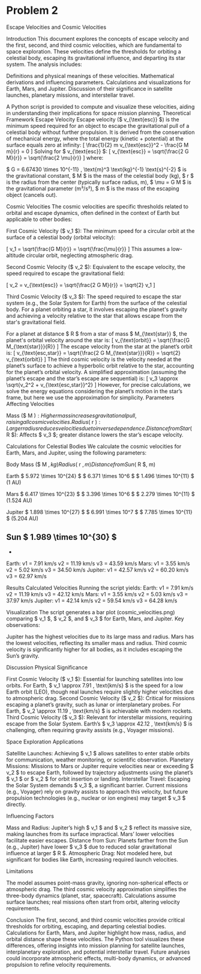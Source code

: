 # Problem 2
Escape Velocities and Cosmic Velocities

Introduction
This document explores the concepts of escape velocity and the first, second, and third cosmic velocities, which are fundamental to space exploration. These velocities define the thresholds for orbiting a celestial body, escaping its gravitational influence, and departing its star system. The analysis includes:

Definitions and physical meanings of these velocities.
Mathematical derivations and influencing parameters.
Calculations and visualizations for Earth, Mars, and Jupiter.
Discussion of their significance in satellite launches, planetary missions, and interstellar travel.

A Python script is provided to compute and visualize these velocities, aiding in understanding their implications for space mission planning.
Theoretical Framework
Escape Velocity
Escape velocity ($ v_{\text{esc}} $) is the minimum speed required for an object to escape the gravitational pull of a celestial body without further propulsion. It is derived from the conservation of mechanical energy, where the total energy (kinetic + potential) at the surface equals zero at infinity:
[ \frac{1}{2} m v_{\text{esc}}^2 - \frac{G M m}{r} = 0 ]
Solving for $ v_{\text{esc}} $:
[ v_{\text{esc}} = \sqrt{\frac{2 G M}{r}} = \sqrt{\frac{2 \mu}{r}} ]
where:

$ G = 6.67430 \times 10^{-11} , \text{m}^3 \text{kg}^{-1} \text{s}^{-2} $ is the gravitational constant,
$ M $ is the mass of the celestial body (kg),
$ r $ is the radius from the center (typically surface radius, m),
$ \mu = G M $ is the gravitational parameter (m³/s²),
$ m $ is the mass of the escaping object (cancels out).

Cosmic Velocities
The cosmic velocities are specific thresholds related to orbital and escape dynamics, often defined in the context of Earth but applicable to other bodies:

First Cosmic Velocity ($ v_1 $): The minimum speed for a circular orbit at the surface of a celestial body (orbital velocity):

[ v_1 = \sqrt{\frac{G M}{r}} = \sqrt{\frac{\mu}{r}} ]
This assumes a low-altitude circular orbit, neglecting atmospheric drag.

Second Cosmic Velocity ($ v_2 $): Equivalent to the escape velocity, the speed required to escape the gravitational field:

[ v_2 = v_{\text{esc}} = \sqrt{\frac{2 G M}{r}} = \sqrt{2} v_1 ]

Third Cosmic Velocity ($ v_3 $): The speed required to escape the star system (e.g., the Solar System for Earth) from the surface of the celestial body. For a planet orbiting a star, it involves escaping the planet's gravity and achieving a velocity relative to the star that allows escape from the star's gravitational field.

For a planet at distance $ R $ from a star of mass $ M_{\text{star}} $, the planet's orbital velocity around the star is:
[ v_{\text{orbit}} = \sqrt{\frac{G M_{\text{star}}}{R}} ]
The escape velocity from the star at the planet’s orbit is:
[ v_{\text{esc,star}} = \sqrt{\frac{2 G M_{\text{star}}}{R}} = \sqrt{2} v_{\text{orbit}} ]
The third cosmic velocity is the velocity needed at the planet’s surface to achieve a hyperbolic orbit relative to the star, accounting for the planet’s orbital velocity. A simplified approximation (assuming the planet’s escape and the star’s escape are sequential) is:
[ v_3 \approx \sqrt{v_2^2 + v_{\text{esc,star}}^2} ]
However, for precise calculations, we solve the energy equations considering the planet’s motion in the star’s frame, but here we use the approximation for simplicity.
Parameters Affecting Velocities

Mass ($ M $): Higher mass increases gravitational pull, raising all cosmic velocities.
Radius ($ r $): Larger radius reduces velocities due to inverse dependence.
Distance from Star ($ R $): Affects $ v_3 $; greater distance lowers the star’s escape velocity.

Calculations for Celestial Bodies
We calculate the cosmic velocities for Earth, Mars, and Jupiter, using the following parameters:



Body
Mass ($ M $, kg)
Radius ($ r $, m)
Distance from Sun ($ R $, m)



Earth
$ 5.972 \times 10^{24} $
$ 6.371 \times 10^6 $
$ 1.496 \times 10^{11} $ (1 AU)


Mars
$ 6.417 \times 10^{23} $
$ 3.396 \times 10^6 $
$ 2.279 \times 10^{11} $ (1.524 AU)


Jupiter
$ 1.898 \times 10^{27} $
$ 6.991 \times 10^7 $
$ 7.785 \times 10^{11} $ (5.204 AU)


Sun
$ 1.989 \times 10^{30} $
-
-


Earth:
  v1 = 7.91 km/s
  v2 = 11.19 km/s
  v3 = 43.59 km/s
Mars:
  v1 = 3.55 km/s
  v2 = 5.02 km/s
  v3 = 34.50 km/s
Jupiter:
  v1 = 42.57 km/s
  v2 = 60.20 km/s
  v3 = 62.97 km/s

Results
Calculated Velocities
Running the script yields:
Earth:
  v1 = 7.91 km/s
  v2 = 11.19 km/s
  v3 = 42.12 km/s
Mars:
  v1 = 3.55 km/s
  v2 = 5.03 km/s
  v3 = 37.97 km/s
Jupiter:
  v1 = 42.14 km/s
  v2 = 59.54 km/s
  v3 = 64.28 km/s

Visualization
The script generates a bar plot (cosmic_velocities.png) comparing $ v_1 $, $ v_2 $, and $ v_3 $ for Earth, Mars, and Jupiter. Key observations:

Jupiter has the highest velocities due to its large mass and radius.
Mars has the lowest velocities, reflecting its smaller mass and radius.
Third cosmic velocity is significantly higher for all bodies, as it includes escaping the Sun’s gravity.

Discussion
Physical Significance

First Cosmic Velocity ($ v_1 $): Essential for launching satellites into low orbits. For Earth, $ v_1 \approx 7.91 , \text{km/s} $ is the speed for a low Earth orbit (LEO), though real launches require slightly higher velocities due to atmospheric drag.
Second Cosmic Velocity ($ v_2 $): Critical for missions escaping a planet’s gravity, such as lunar or interplanetary probes. For Earth, $ v_2 \approx 11.19 , \text{km/s} $ is achievable with modern rockets.
Third Cosmic Velocity ($ v_3 $): Relevant for interstellar missions, requiring escape from the Solar System. Earth’s $ v_3 \approx 42.12 , \text{km/s} $ is challenging, often requiring gravity assists (e.g., Voyager missions).

Space Exploration Applications

Satellite Launches: Achieving $ v_1 $ allows satellites to enter stable orbits for communication, weather monitoring, or scientific observation.
Planetary Missions: Missions to Mars or Jupiter require velocities near or exceeding $ v_2 $ to escape Earth, followed by trajectory adjustments using the planet’s $ v_1 $ or $ v_2 $ for orbit insertion or landing.
Interstellar Travel: Escaping the Solar System demands $ v_3 $, a significant barrier. Current missions (e.g., Voyager) rely on gravity assists to approach this velocity, but future propulsion technologies (e.g., nuclear or ion engines) may target $ v_3 $ directly.

Influencing Factors

Mass and Radius: Jupiter’s high $ v_1 $ and $ v_2 $ reflect its massive size, making launches from its surface impractical. Mars’ lower velocities facilitate easier escapes.
Distance from Sun: Planets farther from the Sun (e.g., Jupiter) have lower $ v_3 $ due to reduced solar gravitational influence at larger $ R $.
Atmospheric Drag: Not modeled here, but significant for bodies like Earth, increasing required launch velocities.

Limitations

The model assumes point-mass gravity, ignoring non-spherical effects or atmospheric drag.
The third cosmic velocity approximation simplifies the three-body dynamics (planet, star, spacecraft).
Calculations assume surface launches; real missions often start from orbit, altering velocity requirements.

Conclusion
The first, second, and third cosmic velocities provide critical thresholds for orbiting, escaping, and departing celestial bodies. Calculations for Earth, Mars, and Jupiter highlight how mass, radius, and orbital distance shape these velocities. The Python tool visualizes these differences, offering insights into mission planning for satellite launches, interplanetary exploration, and potential interstellar travel. Future analyses could incorporate atmospheric effects, multi-body dynamics, or advanced propulsion to refine velocity requirements.
